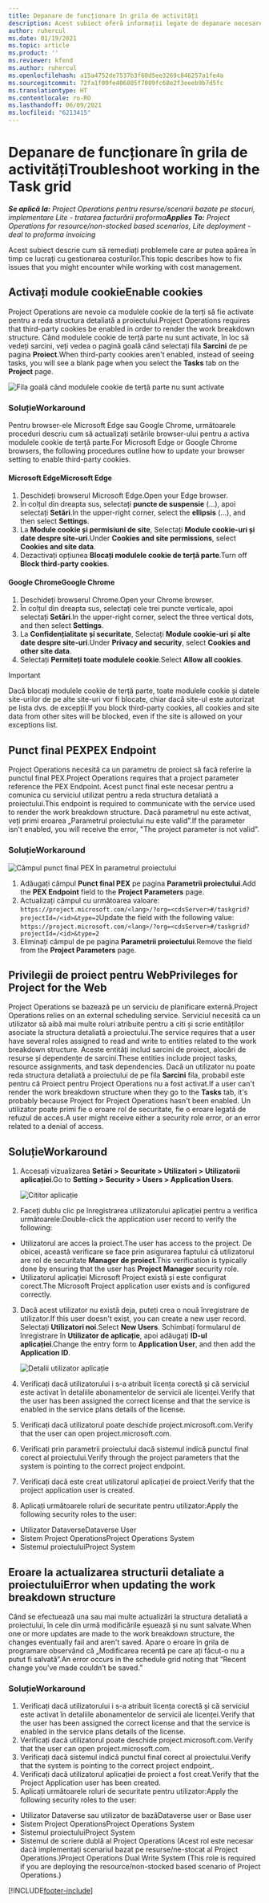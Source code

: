 ```yaml
---
title: Depanare de funcționare în grila de activități
description: Acest subiect oferă informații legate de depanare necesare atunci când lucrați în grila de activități.
author: ruhercul
ms.date: 01/19/2021
ms.topic: article
ms.product: ''
ms.reviewer: kfend
ms.author: ruhercul
ms.openlocfilehash: a15a4752de7537b3f60d5ee3269c846257a1fe4a
ms.sourcegitcommit: 72fa1f09fe406805f7009fc68e2f3eeeb9b7d5fc
ms.translationtype: HT
ms.contentlocale: ro-RO
ms.lasthandoff: 06/09/2021
ms.locfileid: "6213415"
---
```

# <a name="troubleshoot-working-in-the-task-grid"></a><span data-ttu-id="9c970-103">Depanare de funcționare în grila de activități</span><span class="sxs-lookup"><span data-stu-id="9c970-103">Troubleshoot working in the Task grid</span></span> 

<span data-ttu-id="9c970-104">_**Se aplică la:** Project Operations pentru resurse/scenarii bazate pe stocuri, implementare Lite - tratarea facturării proforma_</span><span class="sxs-lookup"><span data-stu-id="9c970-104">_**Applies To:** Project Operations for resource/non-stocked based scenarios, Lite deployment - deal to proforma invoicing_</span></span>

<span data-ttu-id="9c970-105">Acest subiect descrie cum să remediați problemele care ar putea apărea în timp ce lucrați cu gestionarea costurilor.</span><span class="sxs-lookup"><span data-stu-id="9c970-105">This topic describes how to fix issues that you might encounter while working with cost management.</span></span>

## <a name="enable-cookies"></a><span data-ttu-id="9c970-106">Activați module cookie</span><span class="sxs-lookup"><span data-stu-id="9c970-106">Enable cookies</span></span>

<span data-ttu-id="9c970-107">Project Operations are nevoie ca modulele cookie de la terți să fie activate pentru a reda structura detaliată a proiectului.</span><span class="sxs-lookup"><span data-stu-id="9c970-107">Project Operations requires that third-party cookies be enabled in order to render the work breakdown structure.</span></span> <span data-ttu-id="9c970-108">Când modulele cookie de terță parte nu sunt activate, în loc să vedeți sarcini, veți vedea o pagină goală când selectați fila **Sarcini** de pe pagina **Proiect**.</span><span class="sxs-lookup"><span data-stu-id="9c970-108">When third-party cookies aren't enabled, instead of seeing tasks, you will see a blank page when you select the **Tasks** tab on the **Project** page.</span></span>

![Fila goală când modulele cookie de terță parte nu sunt activate](media/blankschedule.png)


### <a name="workaround"></a><span data-ttu-id="9c970-110">Soluție</span><span class="sxs-lookup"><span data-stu-id="9c970-110">Workaround</span></span>
<span data-ttu-id="9c970-111">Pentru browser-ele Microsoft Edge sau Google Chrome, următoarele proceduri descriu cum să actualizați setările browser-ului pentru a activa modulele cookie de terță parte.</span><span class="sxs-lookup"><span data-stu-id="9c970-111">For Microsoft Edge or Google Chrome browsers, the following procedures outline how to update your browser setting to enable third-party cookies.</span></span>

#### <a name="microsoft-edge"></a><span data-ttu-id="9c970-112">Microsoft Edge</span><span class="sxs-lookup"><span data-stu-id="9c970-112">Microsoft Edge</span></span>

1. <span data-ttu-id="9c970-113">Deschideți browserul Microsoft Edge.</span><span class="sxs-lookup"><span data-stu-id="9c970-113">Open your Edge browser.</span></span>
2. <span data-ttu-id="9c970-114">În colțul din dreapta sus, selectați **puncte de suspensie** (...), apoi selectați **Setări**.</span><span class="sxs-lookup"><span data-stu-id="9c970-114">In the upper-right corner, select the **ellipsis** (...), and then select **Settings**.</span></span>
3. <span data-ttu-id="9c970-115">La **Module cookie și permisiuni de site**, Selectați **Module cookie-uri și date despre site-uri**.</span><span class="sxs-lookup"><span data-stu-id="9c970-115">Under **Cookies and site permissions**, select **Cookies and site data**.</span></span>
4. <span data-ttu-id="9c970-116">Dezactivați opțiunea **Blocați modulele cookie de terță parte**.</span><span class="sxs-lookup"><span data-stu-id="9c970-116">Turn off **Block third-party cookies**.</span></span>

#### <a name="google-chrome"></a><span data-ttu-id="9c970-117">Google Chrome</span><span class="sxs-lookup"><span data-stu-id="9c970-117">Google Chrome</span></span>

1. <span data-ttu-id="9c970-118">Deschideți browserul Chrome.</span><span class="sxs-lookup"><span data-stu-id="9c970-118">Open your Chrome browser.</span></span>
2. <span data-ttu-id="9c970-119">În colțul din dreapta sus, selectați cele trei puncte verticale, apoi selectați **Setări**.</span><span class="sxs-lookup"><span data-stu-id="9c970-119">In the upper-right corner, select the three vertical dots, and then select **Settings**.</span></span>
3. <span data-ttu-id="9c970-120">La **Confidențialitate și securitate**, Selectați **Module cookie-uri și alte date despre site-uri**.</span><span class="sxs-lookup"><span data-stu-id="9c970-120">Under **Privacy and security**, select **Cookies and other site data**.</span></span>
4. <span data-ttu-id="9c970-121">Selectați **Permiteți toate modulele cookie**.</span><span class="sxs-lookup"><span data-stu-id="9c970-121">Select **Allow all cookies**.</span></span>

> [!IMPORTANT]
> <span data-ttu-id="9c970-122">Dacă blocați modulele cookie de terță parte, toate modulele cookie și datele site-urilor de pe alte site-uri vor fi blocate, chiar dacă site-ul este autorizat pe lista dvs. de excepții.</span><span class="sxs-lookup"><span data-stu-id="9c970-122">If you block third-party cookies, all cookies and site data from other sites will be blocked, even if the site is allowed on your exceptions list.</span></span>

## <a name="pex-endpoint"></a><span data-ttu-id="9c970-123">Punct final PEX</span><span class="sxs-lookup"><span data-stu-id="9c970-123">PEX Endpoint</span></span>

<span data-ttu-id="9c970-124">Project Operations necesită ca un parametru de proiect să facă referire la punctul final PEX.</span><span class="sxs-lookup"><span data-stu-id="9c970-124">Project Operations requires that a project parameter reference the PEX Endpoint.</span></span> <span data-ttu-id="9c970-125">Acest punct final este necesar pentru a comunica cu serviciul utilizat pentru a reda structura detaliată a proiectului.</span><span class="sxs-lookup"><span data-stu-id="9c970-125">This endpoint is required to communicate with the service used to render the work breakdown structure.</span></span> <span data-ttu-id="9c970-126">Dacă parametrul nu este activat, veți primi eroarea „Parametrul proiectului nu este valid”.</span><span class="sxs-lookup"><span data-stu-id="9c970-126">If the parameter isn't enabled, you will receive the error, "The project parameter is not valid".</span></span> 

### <a name="workaround"></a><span data-ttu-id="9c970-127">Soluție</span><span class="sxs-lookup"><span data-stu-id="9c970-127">Workaround</span></span>
 ![Câmpul punct final PEX în parametrul proiectului](media/projectparameter.png)

1. <span data-ttu-id="9c970-129">Adăugați câmpul **Punct final PEX** pe pagina **Parametrii proiectului**.</span><span class="sxs-lookup"><span data-stu-id="9c970-129">Add the **PEX Endpoint** field to the **Project Parameters** page.</span></span>
2. <span data-ttu-id="9c970-130">Actualizați câmpul cu următoarea valoare: `https://project.microsoft.com/<lang>/?org=<cdsServer>#/taskgrid?projectId=/<id>&type=2`</span><span class="sxs-lookup"><span data-stu-id="9c970-130">Update the field with the following value: `https://project.microsoft.com/<lang>/?org=<cdsServer>#/taskgrid?projectId=/<id>&type=2`</span></span>
3. <span data-ttu-id="9c970-131">Eliminați câmpul de pe pagina **Parametrii proiectului**.</span><span class="sxs-lookup"><span data-stu-id="9c970-131">Remove the field from the **Project Parameters** page.</span></span>

## <a name="privileges-for-project-for-the-web"></a><span data-ttu-id="9c970-132">Privilegii de proiect pentru Web</span><span class="sxs-lookup"><span data-stu-id="9c970-132">Privileges for Project for the Web</span></span>

<span data-ttu-id="9c970-133">Project Operations se bazează pe un serviciu de planificare externă.</span><span class="sxs-lookup"><span data-stu-id="9c970-133">Project Operations relies on an external scheduling service.</span></span> <span data-ttu-id="9c970-134">Serviciul necesită ca un utilizator să aibă mai multe roluri atribuite pentru a citi și scrie entităților asociate la structura detaliată a proiectului.</span><span class="sxs-lookup"><span data-stu-id="9c970-134">The service requires that a user have several roles assigned to read and write to entities related to the work breakdown structure.</span></span> <span data-ttu-id="9c970-135">Aceste entități includ sarcini de proiect, alocări de resurse și dependențe de sarcini.</span><span class="sxs-lookup"><span data-stu-id="9c970-135">These entities include project tasks, resource assignments, and task dependencies.</span></span> <span data-ttu-id="9c970-136">Dacă un utilizator nu poate reda structura detaliată a proiectului de pe fila **Sarcini** fila, probabil este pentru că Proiect pentru Project Operations nu a fost activat.</span><span class="sxs-lookup"><span data-stu-id="9c970-136">If a user can't render the work breakdown structure when they go to the **Tasks** tab, it's probably because Project for Project Operations hasn't been enabled.</span></span> <span data-ttu-id="9c970-137">Un utilizator poate primi fie o eroare rol de securitate, fie o eroare legată de refuzul de acces.</span><span class="sxs-lookup"><span data-stu-id="9c970-137">A user might receive either a security role error, or an error related to a denial of access.</span></span>


## <a name="workaround"></a><span data-ttu-id="9c970-138">Soluție</span><span class="sxs-lookup"><span data-stu-id="9c970-138">Workaround</span></span>

1. <span data-ttu-id="9c970-139">Accesați vizualizarea **Setări > Securitate > Utilizatori > Utilizatorii aplicației**.</span><span class="sxs-lookup"><span data-stu-id="9c970-139">Go to **Setting > Security > Users > Application Users**.</span></span>  

   ![Cititor aplicație](media/applicationuser.jpg)
   
2. <span data-ttu-id="9c970-141">Faceți dublu clic pe înregistrarea utilizatorului aplicației pentru a verifica următoarele:</span><span class="sxs-lookup"><span data-stu-id="9c970-141">Double-click the application user record to verify the following:</span></span>

 - <span data-ttu-id="9c970-142">Utilizatorul are acces la proiect.</span><span class="sxs-lookup"><span data-stu-id="9c970-142">The user has access to the project.</span></span> <span data-ttu-id="9c970-143">De obicei, această verificare se face prin asigurarea faptului că utilizatorul are rol de securitate **Manager de proiect**.</span><span class="sxs-lookup"><span data-stu-id="9c970-143">This verification is typically done by ensuring that the user has **Project Manager** security role.</span></span>
 - <span data-ttu-id="9c970-144">Utilizatorul aplicației Microsoft Project există și este configurat corect.</span><span class="sxs-lookup"><span data-stu-id="9c970-144">The Microsoft Project application user exists and is configured correctly.</span></span>
 
3. <span data-ttu-id="9c970-145">Dacă acest utilizator nu există deja, puteți crea o nouă înregistrare de utilizator.</span><span class="sxs-lookup"><span data-stu-id="9c970-145">If this user doesn't exist, you can create a new user record.</span></span> <span data-ttu-id="9c970-146">Selectați **Utilizatori noi**.</span><span class="sxs-lookup"><span data-stu-id="9c970-146">Select **New Users**.</span></span> <span data-ttu-id="9c970-147">Schimbați formularul de înregistrare în **Utilizator de aplicație**, apoi adăugați **ID-ul aplicației**.</span><span class="sxs-lookup"><span data-stu-id="9c970-147">Change the entry form to **Application User**, and then add the **Application ID**.</span></span>

   ![Detalii utilizator aplicație](media/applicationuserdetails.jpg)

4. <span data-ttu-id="9c970-149">Verificați dacă utilizatorului i s-a atribuit licența corectă și că serviciul este activat în detaliile abonamentelor de servicii ale licenței.</span><span class="sxs-lookup"><span data-stu-id="9c970-149">Verify that the user has been assigned the correct license and that the service is enabled in the service plans details of the license.</span></span>
5. <span data-ttu-id="9c970-150">Verificați dacă utilizatorul poate deschide project.microsoft.com.</span><span class="sxs-lookup"><span data-stu-id="9c970-150">Verify that the user can open project.microsoft.com.</span></span>
6. <span data-ttu-id="9c970-151">Verificați prin parametrii proiectului dacă sistemul indică punctul final corect al proiectului.</span><span class="sxs-lookup"><span data-stu-id="9c970-151">Verify through the project parameters that the system is pointing to the correct project endpoint.</span></span>
7. <span data-ttu-id="9c970-152">Verificați dacă este creat utilizatorul aplicației de proiect.</span><span class="sxs-lookup"><span data-stu-id="9c970-152">Verify that the project application user is created.</span></span>
8. <span data-ttu-id="9c970-153">Aplicați următoarele roluri de securitate pentru utilizator:</span><span class="sxs-lookup"><span data-stu-id="9c970-153">Apply the following security roles to the user:</span></span>

  - <span data-ttu-id="9c970-154">Utilizator Dataverse</span><span class="sxs-lookup"><span data-stu-id="9c970-154">Dataverse User</span></span>
  - <span data-ttu-id="9c970-155">Sistem Project Operations</span><span class="sxs-lookup"><span data-stu-id="9c970-155">Project Operations System</span></span>
  - <span data-ttu-id="9c970-156">Sistemul proiectului</span><span class="sxs-lookup"><span data-stu-id="9c970-156">Project System</span></span>

## <a name="error-when-updating-the-work-breakdown-structure"></a><span data-ttu-id="9c970-157">Eroare la actualizarea structurii detaliate a proiectului</span><span class="sxs-lookup"><span data-stu-id="9c970-157">Error when updating the work breakdown structure</span></span>

<span data-ttu-id="9c970-158">Când se efectuează una sau mai multe actualizări la structura detaliată a proiectului, în cele din urmă modificările eșuează și nu sunt salvate.</span><span class="sxs-lookup"><span data-stu-id="9c970-158">When one or more updates are made to the work breakdown structure, the changes eventually fail and aren't saved.</span></span> <span data-ttu-id="9c970-159">Apare o eroare în grila de programare observând că „Modificarea recentă pe care ați făcut-o nu a putut fi salvată”.</span><span class="sxs-lookup"><span data-stu-id="9c970-159">An error occurs in the schedule grid noting that “Recent change you’ve made couldn’t be saved.”</span></span>

### <a name="workaround"></a><span data-ttu-id="9c970-160">Soluție</span><span class="sxs-lookup"><span data-stu-id="9c970-160">Workaround</span></span>

1. <span data-ttu-id="9c970-161">Verificați dacă utilizatorului i s-a atribuit licența corectă și că serviciul este activat în detaliile abonamentelor de servicii ale licenței.</span><span class="sxs-lookup"><span data-stu-id="9c970-161">Verify that the user has been assigned the correct license and that the service is enabled in the service plans details of the license.</span></span>
2. <span data-ttu-id="9c970-162">Verificați dacă utilizatorul poate deschide project.microsoft.com.</span><span class="sxs-lookup"><span data-stu-id="9c970-162">Verify that the user can open project.microsoft.com.</span></span>
3. <span data-ttu-id="9c970-163">Verificați dacă sistemul indică punctul final corect al proiectului.</span><span class="sxs-lookup"><span data-stu-id="9c970-163">Verify that the system is pointing to the correct project endpoint,.</span></span>
4. <span data-ttu-id="9c970-164">Verificați dacă utilizatorul aplicației de proiect a fost creat.</span><span class="sxs-lookup"><span data-stu-id="9c970-164">Verify that the Project Application user has been created.</span></span>
5. <span data-ttu-id="9c970-165">Aplicați următoarele roluri de securitate pentru utilizator:</span><span class="sxs-lookup"><span data-stu-id="9c970-165">Apply the following security roles to the user:</span></span>
  
  - <span data-ttu-id="9c970-166">Utilizator Dataverse sau utilizator de bază</span><span class="sxs-lookup"><span data-stu-id="9c970-166">Dataverse user or Base user</span></span>
  - <span data-ttu-id="9c970-167">Sistem Project Operations</span><span class="sxs-lookup"><span data-stu-id="9c970-167">Project Operations System</span></span>
  - <span data-ttu-id="9c970-168">Sistemul proiectului</span><span class="sxs-lookup"><span data-stu-id="9c970-168">Project System</span></span>
  - <span data-ttu-id="9c970-169">Sistemul de scriere dublă al Project Operations (Acest rol este necesar dacă implementați scenariul bazat pe resurse/ne-stocat al Project Operations.)</span><span class="sxs-lookup"><span data-stu-id="9c970-169">Project Operations Dual Write System (This role is required if you are deploying the resource/non-stocked based scenario of Project Operations.)</span></span>


[!INCLUDE[footer-include](../includes/footer-banner.md)]
